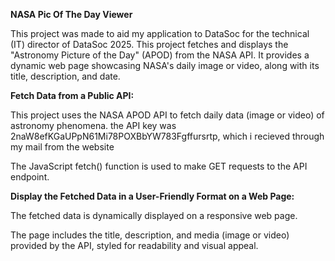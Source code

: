 **NASA Pic Of The Day Viewer**

This project was made to aid my application to DataSoc for the technical (IT) director of DataSoc 2025.
This project fetches and displays the "Astronomy Picture of the Day" (APOD) from the NASA API. It provides a dynamic web page showcasing NASA's daily image or video, along with its title, description, and date.


**Fetch Data from a Public API:**

This project uses the NASA APOD API to fetch daily data (image or video) of astronomy phenomena. the API key was 2naW8efKGaUPpN61Mi78POXBbYW783Fgffursrtp, which i recieved through my mail from the website 

The JavaScript fetch() function is used to make GET requests to the API endpoint.


**Display the Fetched Data in a User-Friendly Format on a Web Page:**

The fetched data is dynamically displayed on a responsive web page.

The page includes the title, description, and media (image or video) provided by the API, styled for readability and visual appeal.
